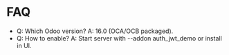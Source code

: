 # FAQ

- Q: Which Odoo version? A: 16.0 (OCA/OCB packaged).
- Q: How to enable? A: Start server with --addon auth_jwt_demo or install in UI.
